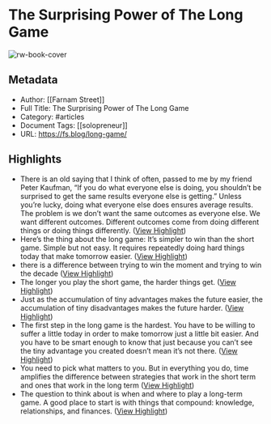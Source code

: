 # The Surprising Power of The Long Game

![rw-book-cover](https://149664534.v2.pressablecdn.com/wp-content/uploads/2018/10/The-Long-Game.jpg)

## Metadata
- Author: [[Farnam Street]]
- Full Title: The Surprising Power of The Long Game
- Category: #articles
- Document Tags: [[solopreneur]] 
- URL: https://fs.blog/long-game/

## Highlights
- There is an old saying that I think of often, passed to me by my friend Peter Kaufman, “If you do what everyone else is doing, you shouldn’t be surprised to get the same results everyone else is getting.” Unless you’re lucky, doing what everyone else does ensures average results. The problem is we don’t want the same outcomes as everyone else. We want different outcomes. Different outcomes come from doing different things or doing things differently. ([View Highlight](https://read.readwise.io/read/01hn0kcj2qd30kswpzwgdk4wks))
- Here’s the thing about the long game: It’s simpler to win than the short game. Simple but not easy. It requires repeatedly doing hard things today that make tomorrow easier. ([View Highlight](https://read.readwise.io/read/01hn0kcvp9b605dz212y159b3j))
- there is a difference between trying to win the moment and trying to win the decade ([View Highlight](https://read.readwise.io/read/01hn0kefx3596nztk3jvhmkxpx))
- The longer you play the short game, the harder things get. ([View Highlight](https://read.readwise.io/read/01hn0kfs6nsa7n914kw13ewegt))
- Just as the accumulation of tiny advantages makes the future easier, the accumulation of tiny disadvantages makes the future harder. ([View Highlight](https://read.readwise.io/read/01hn0kg7q9gcmwsmjrjmg4ec6t))
- The first step in the long game is the hardest. You have to be willing to suffer a little today in order to make tomorrow just a little bit easier. And you have to be smart enough to know that just because you can’t see the tiny advantage you created doesn’t mean it’s not there. ([View Highlight](https://read.readwise.io/read/01hn0kkrbff0tcs44sktetj0nc))
- You need to pick what matters to you. But in everything you do, time amplifies the difference between strategies that work in the short term and ones that work in the long term ([View Highlight](https://read.readwise.io/read/01hn0me4wkhpqetm60q9vxabsc))
- The question to think about is when and where to play a long-term game. A good place to start is with things that compound: knowledge, relationships, and finances. ([View Highlight](https://read.readwise.io/read/01hn0mef2w14nsvndt6m4zft0g))
